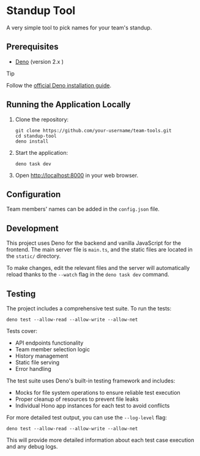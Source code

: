# Standup Tool

A very simple tool to pick names for your team's standup.

## Prerequisites

- [Deno](https://deno.land/) (version 2.x )

>[!TIP]
Follow the [official Deno installation guide](https://deno.land/#installation).

## Running the Application Locally

1. Clone the repository:

   ```shell
   git clone https://github.com/your-username/team-tools.git
   cd standup-tool
   deno install
   ```

1. Start the application:

   ```shell
   deno task dev
   ```

1. Open <http://localhost:8000> in your web browser.

## Configuration

Team members' names can be added in the `config.json` file.

## Development

This project uses Deno for the backend and vanilla JavaScript for the frontend. The main server file is `main.ts`, and the static files are located in the `static/` directory.

To make changes, edit the relevant files and the server will automatically reload thanks to the `--watch` flag in the `deno task dev` command.

## Testing

The project includes a comprehensive test suite. To run the tests:

```shell
deno test --allow-read --allow-write --allow-net
```

Tests cover:

- API endpoints functionality
- Team member selection logic
- History management
- Static file serving
- Error handling

The test suite uses Deno's built-in testing framework and includes:

- Mocks for file system operations to ensure reliable test execution
- Proper cleanup of resources to prevent file leaks
- Individual Hono app instances for each test to avoid conflicts

For more detailed test output, you can use the `--log-level` flag:

```shell
deno test --allow-read --allow-write --allow-net
```

This will provide more detailed information about each test case execution and any debug logs.
